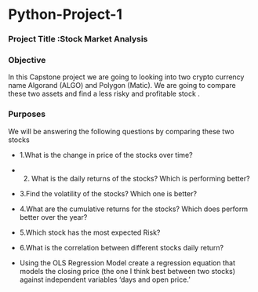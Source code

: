 # Python-Project-1
### Project Title :Stock Market Analysis

### Objective

In this Capstone project we are going to looking into two crypto currency name Algorand (ALGO) and Polygon (Matic). We are going to compare these two assets and find a less risky and profitable stock .

### Purposes 

We will be answering the following questions by comparing these two stocks

* 1.What is the change in price of the stocks over time?

* 2. What is the daily returns of the stocks? Which is performing better?

* 3.Find the volatility of the stocks? Which one is better?

* 4.What are the cumulative returns for the stocks? Which does perform better over the year?

* 5.Which stock has the most expected Risk?

* 6.What is the correlation between different stocks daily return?

* Using the OLS Regression Model create a regression equation that models the closing price (the one I think best between two stocks) against independent variables ‘days and open price.’


